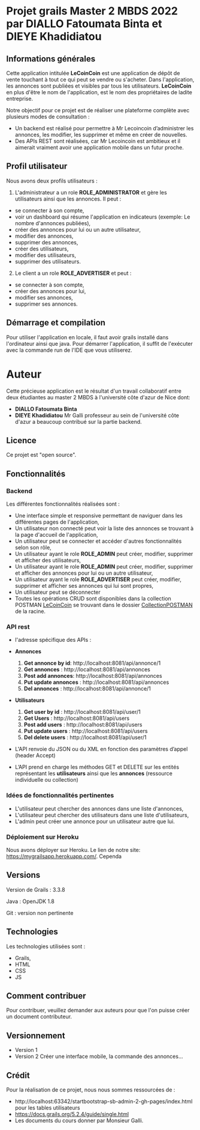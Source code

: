 # Projet grails Master 2 MBDS 2022 par DIALLO Fatoumata Binta et DIEYE Khadidiatou
## Informations générales 
Cette application intitulée **LeCoinCoin** est une application de dépôt de vente touchant à tout ce qui peut se vendre ou s'acheter.
Dans l'application, les annonces sont publiées et visibles par tous les utilisateurs.
**LeCoinCoin** en plus d'être le nom de l'application, est le nom des propriétaires de ladite entreprise.

Notre objectif pour ce projet est de réaliser une plateforme complète avec plusieurs modes de consultation :

- Un backend est réalisé pour permettre à Mr Lecoincoin d’administrer les annonces, les modifier, les supprimer et même en créer de nouvelles.
- Des APIs REST sont réalisées, car Mr Lecoincoin est ambitieux et il aimerait vraiment avoir une application mobile dans un futur proche.


## Profil utilisateur
Nous avons deux profils utilisateurs :
1. L'administrateur a un role **ROLE_ADMINISTRATOR** et gère les utilisateurs ainsi que les annonces. Il peut : 
- se connecter à son compte,
- voir un dashboard qui résume l'application en indicateurs (exemple: Le nombre d'annonces publiées),
- créer des annonces pour lui ou un autre utilisateur,
- modifier des annonces,
- supprimer des annonces,
- créer des utilisateurs,
- modifier des utilisateurs,
- supprimer des utilisateurs.

2. Le client a un role **ROLE_ADVERTISER** et peut :
- se connecter à son compte,
- créer des annonces pour lui,
- modifier ses annonces,
- supprimer ses annonces.

## Démarrage et compilation
Pour utiliser l'application en locale, il faut avoir grails installé dans l'ordinateur ainsi que java. 
Pour démarrer l'application, il suffit de l'exécuter avec la commande run de l'IDE que vous utiliserez.

# Auteur
Cette précieuse application est le résultat d'un travail collaboratif entre deux étudiantes au master 2 MBDS à l'université côte d'azur de Nice dont:
- **DIALLO Fatoumata Binta**
- **DIEYE Khadidiatou**
Mr Galli professeur au sein de l'université côte d'azur a beaucoup contribué sur la partie backend.

## Licence
Ce projet est "open source".

## Fonctionnalités

### Backend
Les différentes fonctionnalités réalisées sont :
- Une interface simple et responsive permettant de naviguer dans les différentes pages de l'application,
- Un utilisateur non connecté peut voir la liste des annonces se trouvant à la page d'accueil de l'application,
- Un utilisateur peut se connecter et accéder d'autres fonctionnalités selon son rôle,
- Un utilisateur ayant le role **ROLE_ADMIN** peut créer, modifier, supprimer et afficher des utilisateurs,
- Un utilisateur ayant le role **ROLE_ADMIN** peut créer, modifier, supprimer et afficher des annonces pour lui ou un autre utilisateur,
- Un utilisateur ayant le role **ROLE_ADVERTISER** peut créer, modifier, supprimer et afficher ses annonces qui lui sont propres,
- Un utilisateur peut se déconnecter
- Toutes les opérations CRUD sont disponibles dans la collection POSTMAN [LeCoinCoin](/CollectionPOSTMAN/) se trouvant dans le dossier [CollectionPOSTMAN](/CollectionPOSTMAN) de la racine.
### API rest
- l'adresse spécifique des APIs : 
- **Annonces**
  1. **Get annonce by id**: http://localhost:8081/api/annonce/1
  2. **Get annonces**     : http://localhost:8081/api/annonces
  3. **Post add annonces**:  http://localhost:8081/api/annonces
  4. **Put update annonces** : http://localhost:8081/api/annonces
  5. **Del annonces**     : http://localhost:8081/api/annonce/1
- **Utilisateurs**
  1. **Get user by id**   : http://localhost:8081/api/user/1
  2. **Get Users**        : http://localhost:8081/api/users
  3. **Post add users**   :  http://localhost:8081/api/users
  4. **Put update users** : http://localhost:8081/api/users
  5. **Del delete users** : http://localhost:8081/api/user/1
  
- L'API renvoie du JSON ou du XML en fonction des paramètres d’appel (header Accept)
- L’API prend en charge les méthodes GET et DELETE sur les entités représentant les **utilisateurs** ainsi que les **annonces** (ressource individuelle ou collection)


### Idées de fonctionnalités pertinentes
- L'utilisateur peut chercher des annonces dans une liste d'annonces,
- L'utilisateur peut chercher des utilisateurs dans une liste d'utilisateurs,
- L'admin peut créer une annonce pour un utilisateur autre que lui.

### Déploiement sur Heroku
Nous avons déployer sur Heroku. Le lien de notre site: https://mygrailsapp.herokuapp.com/.
Cependa

## Versions
Version de Grails : 3.3.8

Java : OpenJDK 1.8

Git : version non pertinente

## Technologies
Les technologies utilisées sont :
- Grails,
- HTML
- CSS
- JS

## Comment contribuer
Pour contribuer, veuillez demander aux auteurs pour que l'on puisse créer un document contributeur.

## Versionnement
- Version 1
- Version 2 Créer une interface mobile, la commande des annonces...

## Crédit
Pour la réalisation de ce projet, nous nous sommes ressourcées de :
- http://localhost:63342/startbootstrap-sb-admin-2-gh-pages/index.html pour les tables utilisateurs
- https://docs.grails.org/5.2.4/guide/single.html
- Les documents du cours donner par Monsieur Galli.

